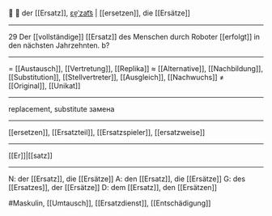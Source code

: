 🔄 🔵 der [[Ersatz]], [ɛɐ̯ˈzat͡s](https://youglish.com/pronounce/Ersatz/german) | [[ersetzen]],
die [[Ersätze]]

---
29 Der [[vollständige]] [[Ersatz]] des Menschen durch Roboter [[erfolgt]] in den nächsten Jahrzehnten.  b? 

---
= [[Austausch]], [[Vertretung]], [[Replika]]
≈ [[Alternative]], [[Nachbildung]], [[Substitution]], [[Stellvertreter]], [[Ausgleich]],  [[Nachwuchs]]
≠ [[Original]], [[Unikat]]

---
replacement, substitute
замена

---
[[ersetzen]], [[Ersatzteil]], [[Ersatzspieler]], [[ersatzweise]]

---
[[Er]]|[[satz]]


---
N: der [[Ersatz]], die [[Ersätze]]
A: den [[Ersatz]], die [[Ersätze]]
G: des [[Ersatzes]], der [[Ersätze]]
D: dem [[Ersatz]], den [[Ersätzen]]


#Maskulin, [[Umtausch]], [[Ersatzdienst]], [[Entschädigung]]